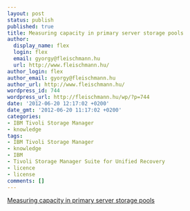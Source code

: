 ```yaml
---
layout: post
status: publish
published: true
title: Measuring capacity in primary server storage pools
author:
  display_name: flex
  login: flex
  email: gyorgy@fleischmann.hu
  url: http://www.fleischmann.hu/
author_login: flex
author_email: gyorgy@fleischmann.hu
author_url: http://www.fleischmann.hu/
wordpress_id: 744
wordpress_url: http://fleischmann.hu/wp/?p=744
date: '2012-06-20 12:17:02 +0200'
date_gmt: '2012-06-20 11:17:02 +0200'
categories:
- IBM Tivoli Storage Manager
- knowledge
tags:
- IBM Tivoli Storage Manager
- knowledge
- IBM
- Tivoli Storage Manager Suite for Unified Recovery
- licence
- license
comments: []
---
```

<p><a href="http://www-304.ibm.com/support/docview.wss?uid=swg21500482">Measuring capacity in primary server storage pools</a></p>

